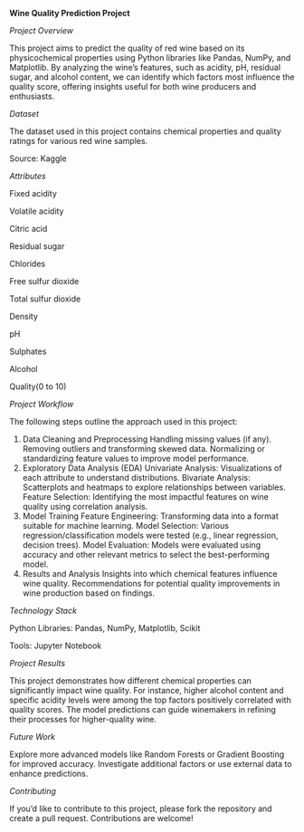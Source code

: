 **Wine Quality Prediction Project**


*Project Overview*

This project aims to predict the quality of red wine based on its physicochemical properties using Python libraries like Pandas, NumPy, and Matplotlib. By analyzing the wine’s features, such as acidity, pH, residual sugar, and alcohol content, we can identify which factors most influence the quality score, offering insights useful for both wine producers and enthusiasts.

*Dataset*

The dataset used in this project contains chemical properties and quality ratings for various red wine samples.

Source: Kaggle

*Attributes*

Fixed acidity

Volatile acidity

Citric acid

Residual sugar

Chlorides

Free sulfur dioxide

Total sulfur dioxide

Density

pH

Sulphates

Alcohol

Quality(0 to 10)


*Project Workflow*

The following steps outline the approach used in this project:

1. Data Cleaning and Preprocessing
Handling missing values (if any).
Removing outliers and transforming skewed data.
Normalizing or standardizing feature values to improve model performance.
2. Exploratory Data Analysis (EDA)
Univariate Analysis: Visualizations of each attribute to understand distributions.
Bivariate Analysis: Scatterplots and heatmaps to explore relationships between variables.
Feature Selection: Identifying the most impactful features on wine quality using correlation analysis.
3. Model Training
Feature Engineering: Transforming data into a format suitable for machine learning.
Model Selection: Various regression/classification models were tested (e.g., linear regression, decision trees).
Model Evaluation: Models were evaluated using accuracy and other relevant metrics to select the best-performing model.
4. Results and Analysis
Insights into which chemical features influence wine quality.
Recommendations for potential quality improvements in wine production based on findings.


*Technology Stack*

Python Libraries: Pandas, NumPy, Matplotlib, Scikit

Tools: Jupyter Notebook


*Project Results*


This project demonstrates how different chemical properties can significantly impact wine quality. For instance, higher alcohol content and specific acidity levels were among the top factors positively correlated with quality scores. The model predictions can guide winemakers in refining their processes for higher-quality wine.


*Future Work*


Explore more advanced models like Random Forests or Gradient Boosting for improved accuracy.
Investigate additional factors or use external data to enhance predictions.


*Contributing*


If you’d like to contribute to this project, please fork the repository and create a pull request. Contributions are welcome!
